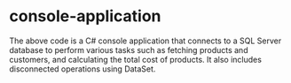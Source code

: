 # console-application
 The above code is a C# console application that connects to a SQL Server database to perform various tasks such as fetching products and customers, and calculating the total cost of products. It also includes disconnected operations using DataSet. 
